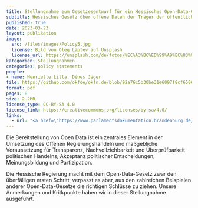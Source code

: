 ```yaml
---
title: Stellungnahme zum Gesetzesentwurf für ein Hessisches Open-Data-Gesetz
subtitle: Hessisches Gesetz über offene Daten der Träger der öffentlichen Verwaltung (Hessisches Open-Data-Gesetz – HODaG)
published: true
date: 2023-03-23
layout: publikation
image: 
  src: /files/images/Policy5.jpg
  license: Bild von Oleg Laptev auf Unsplash
  license_url: https://unsplash.com/de/fotos/%EC%A3%BC%ED%99%A9%EC%83%89-%EB%B2%BD%EC%97%90-%EC%A3%BC%ED%99%A9%EC%83%89-%ED%99%95%EC%84%B1%EA%B8%B0-QRKJwE6yfJo
kategorien: Stellungnahmen
categories: policy statements
people:
- name: Henriette Litta, Dénes Jäger
file: https://github.com/okfde/okfn.de/blob/92a76c5b30be31e6097f8cf6506576d0ff49b655/static/files/publikationen/2023-03-03_OKF_HessischesOpenDataGesetz_Stellungnahme.pdf?raw=true
format: pdf
pages: 8
size: 2.2MB
license_type: CC-BY-SA 4.0
license_link: https://creativecommons.org/licenses/by-sa/4.0/
links: 
  - url: "<a href=\"https://www.parlamentsdokumentation.brandenburg.de/starweb/LBB/ELVIS/parladoku/w7/drs/ab_8000/8080.pdf\" target=\"_blank\">Zum Gesetzentwurf</a>"
---
```


Die Bereitstellung von Open Data ist ein zentrales Element in der Umsetzung des Offenen Regierungshandeln und maßgebliche Voraussetzung für Transparenz, Nachvollziehbarkeit und Überprüfbarkeit politischen Handelns, Akzeptanz politischer Entscheidungen, Meinungsbildung und Partizipation.
 
Die Hessische Regierung macht mit dem Open-Data-Gesetz zwar den überfälligen ersten Schritt, verpasst es aber, aus den zahlreichen Beispielen anderer Open-Data-Gesetze die richtigen Schlüsse zu ziehen. Unsere Anmerkungen und Kritkpunkte haben wir in dieser Stellungnahme ausgeführt. 
